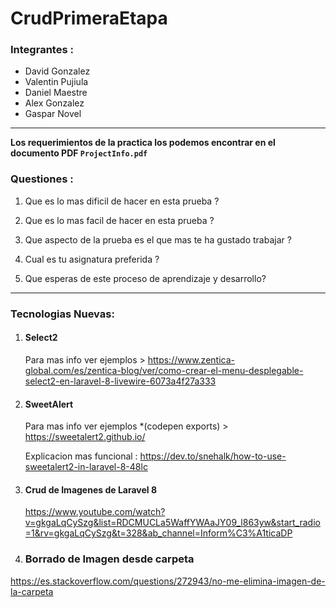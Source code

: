 # CrudPrimeraEtapa

### Integrantes :

- David Gonzalez
- Valentin Pujiula  
- Daniel Maestre 
- Alex Gonzalez
- Gaspar Novel

--- 

**Los requerimientos de la practica los podemos encontrar en el documento PDF `ProjectInfo.pdf`**

### Questiones :

1. Que es lo mas dificil de hacer en esta prueba ?

1. Que es lo mas facil de hacer en esta prueba ?

1. Que aspecto de la prueba es el que mas te ha gustado trabajar ?

1. Cual es tu asignatura preferida ?

1. Que esperas de este proceso de aprendizaje y desarrollo?



---

### Tecnologias Nuevas:

1. #### Select2
     
     Para mas info ver ejemplos > https://www.zentica-global.com/es/zentica-blog/ver/como-crear-el-menu-desplegable-select2-en-laravel-8-livewire-6073a4f27a333 



1. #### SweetAlert

    Para mas info ver ejemplos *(codepen exports) > https://sweetalert2.github.io/ 

    Explicacion mas funcional : https://dev.to/snehalk/how-to-use-sweetalert2-in-laravel-8-48lc

1. #### Crud de Imagenes de Laravel 8 

    https://www.youtube.com/watch?v=gkgaLqCySzg&list=RDCMUCLa5WaffYWAaJY09_l863yw&start_radio=1&rv=gkgaLqCySzg&t=328&ab_channel=Inform%C3%A1ticaDP 

1. ### Borrado de Imagen desde carpeta 

https://es.stackoverflow.com/questions/272943/no-me-elimina-imagen-de-la-carpeta